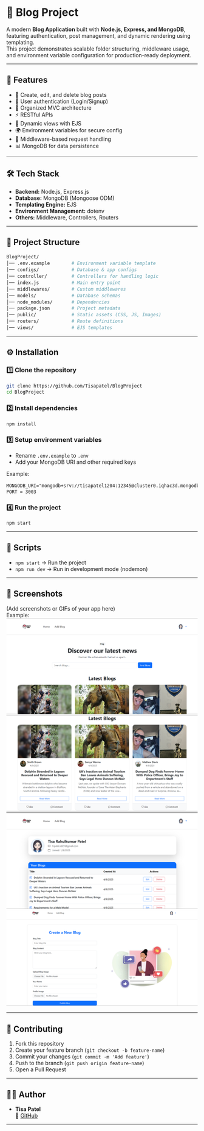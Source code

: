 # 📖 Blog Project

A modern **Blog Application** built with **Node.js, Express, and MongoDB**, featuring authentication, post management, and dynamic rendering using templating.  
This project demonstrates scalable folder structuring, middleware usage, and environment variable configuration for production-ready deployment.

---

## 🚀 Features

- 📝 Create, edit, and delete blog posts  
- 🔐 User authentication (Login/Signup)  
- 📂 Organized MVC architecture  
- ⚡ RESTful APIs  
- 🎨 Dynamic views with EJS  
- 🌍 Environment variables for secure config  
- 📑 Middleware-based request handling  
- 📊 MongoDB for data persistence  

---

## 🛠️ Tech Stack

- **Backend:** Node.js, Express.js  
- **Database:** MongoDB (Mongoose ODM)  
- **Templating Engine:** EJS  
- **Environment Management:** dotenv  
- **Others:** Middleware, Controllers, Routers  

---

## 📂 Project Structure

```bash
BlogProject/
│── .env.example        # Environment variable template
│── configs/            # Database & app configs
│── controller/         # Controllers for handling logic
│── index.js            # Main entry point
│── middlewares/        # Custom middlewares
│── models/             # Database schemas
│── node_modules/       # Dependencies
│── package.json        # Project metadata
│── public/             # Static assets (CSS, JS, Images)
│── routers/            # Route definitions
│── views/              # EJS templates
```

---

## ⚙️ Installation

### 1️⃣ Clone the repository
```bash
git clone https://github.com/Tisapatel/BlogProject
cd BlogProject
```

### 2️⃣ Install dependencies
```bash
npm install
```

### 3️⃣ Setup environment variables
- Rename `.env.example` to `.env`
- Add your MongoDB URI and other required keys

Example:
```env
MONGODB_URI="mongodb+srv://tisapatel1204:12345@cluster0.iqhac3d.mongodb.net/BlogProject"
PORT = 3003
```

### 4️⃣ Run the project
```bash
npm start
```

---

## 🧪 Scripts

- `npm start` → Run the project  
- `npm run dev` → Run in development mode (nodemon)  

---

## 📸 Screenshots

(Add screenshots or GIFs of your app here)  
Example:  
![screenshot1](public/images/ss1.png)
![screenshot2](public/images/ss2.png)
![screenshot3](public/images/ss3.png)
![screenshot4](public/images/ss4.png)



---

## 🤝 Contributing

1. Fork this repository  
2. Create your feature branch (`git checkout -b feature-name`)  
3. Commit your changes (`git commit -m 'Add feature'`)  
4. Push to the branch (`git push origin feature-name`)  
5. Open a Pull Request  

---


## 👨‍💻 Author

- **Tisa Patel**  
  🔗 [GitHub](https://github.com/Tisapatel.com)  
---
